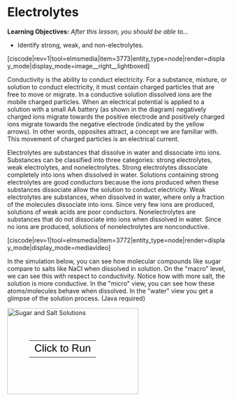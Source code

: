 <div style="float:right;margin:auto"><ebook-button title="Electrolytes" link="https://genchem.science.psu.edu/14-2-electrolytes"></ebook-button></div>

# Electrolytes

**Learning Objectives:** _After this lesson, you should be able to…_

* Identify strong, weak, and non-electrolytes.

[ciscode|rev=1|tool=elmsmedia|item=3773|entity_type=node|render=display_mode|display_mode=image__right__lightboxed]

Conductivity is the ability to conduct electricity. For a substance, mixture, or solution to conduct electricity, it must contain charged particles that are free to move or migrate. In a conductive solution dissolved ions are the mobile charged particles. When an electrical potential is applied to a solution with a small AA battery (as shown in the diagram) negatively charged ions migrate towards the positive electrode and positively charged ions migrate towards the negative electrode (indicated by the yellow arrows).  In other words, opposites attract, a concept we are familiar with. This movement of charged particles is an electrical current. 

Electrolytes are substances that dissolve in water and dissociate into ions. Substances can be classified into three categories: strong electrolytes, weak electrolytes, and nonelectrolytes. Strong electrolytes dissociate completely into ions when dissolved in water.  Solutions containing strong electrolytes are good conductors because the ions produced when these substances dissociate allow the solution to conduct electricity. Weak electrolytes are substances, when dissolved in water, where only a fraction of the molecules dissociate into ions.  Since very few ions are produced, solutions of weak acids are poor conductors. Nonelectrolytes are substances that do not dissociate into ions when dissolved in water. Since no ions are produced, solutions of nonelectrolytes are nonconductive.

[ciscode|rev=1|tool=elmsmedia|item=3772|entity_type=node|render=display_mode|display_mode=mediavideo]

In the simulation below, you can see how molecular compounds like sugar compare to salts like NaCl when dissolved in solution.  On the "macro" level, we can see this with respect to conductivity.  Notice how with more salt, the solution is more conductive.  In the "micro" view, you can see how these atoms/molecules behave when dissolved.  In the "water" view you get a glimpse of the solution process. (Java required)

<div style="position: relative; width: 300px; height: 197px;"><a href="https://phet.colorado.edu/sims/sugar-and-salt-solutions/sugar-and-salt-solutions_en.jnlp" style="text-decoration: none;"><img src="https://phet.colorado.edu/sims/sugar-and-salt-solutions/sugar-and-salt-solutions-600.png" alt="Sugar and Salt Solutions" style="border: none;" width="300" height="197"/><div style="position: absolute; width: 200px; height: 80px; left: 50px; top: 58px; background-color: #FFF; opacity: 0.6; filter: alpha(opacity = 60);"></div><table style="position: absolute; width: 200px; height: 80px; left: 50px; top: 58px;"><tr><td style="text-align: center; color: #000; font-size: 24px; font-family: Arial,sans-serif;">Click to Run</td></tr></table></a></div>

 